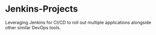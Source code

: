 # Jenkins-Projects
Leveraging Jenkins for CI/CD to roll out multiple applications alongside other similar DevOps tools.
